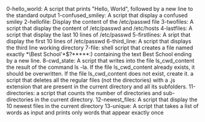 0-hello_world: A script that prints "Hello, World", followed by a new line to the standard output
1-confused_smiley: A script that display a confused smiley
2-hellofile: Display the content of the /etc/passwd file
3-twofiles: A script that display the content of /etc/passwd and /etc/hosts
4-lastfiles: A script that display the last 10 lines of /etc/passwd
5-firstlines: A sript that display the first 10 lines of /etc/passwd
6-third_line: A script that displays the third line working directory
7-file:  shell script that creates a file named exactly \*\Best School'\*$?*****:) containing the text Best School ending by a new line.
8-cwd_state: A script that writes into the file ls_cwd_content the result of the command ls -la. If the file ls_cwd_content already exists, it should be overwritten. If the file ls_cwd_content does not exist, create it.
a script that deletes all the regular files (not the directories) with a .js extension that are present in the current directory and all its subfolders.
11-directories: a script that counts the number of directories and sub-directories in the current directory.
12-newest_files: A script that display the 10 newest files in the current directory
13-unique: A script that takes a list of words as input and prints only words that appear exactly once
